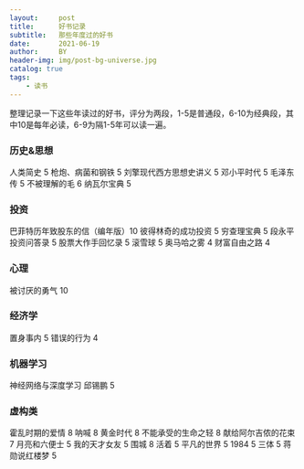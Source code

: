 ```yaml
---
layout:     post
title:      好书记录
subtitle:   那些年度过的好书
date:       2021-06-19
author:     BY
header-img: img/post-bg-universe.jpg
catalog: true
tags:
    - 读书
---
```


整理记录一下这些年读过的好书，评分为两段，1-5是普通段，6-10为经典段，其中10是每年必读，6-9为隔1-5年可以读一遍。

### 历史&思想

人类简史 5
枪炮、病菌和钢铁 5 
刘擎现代西方思想史讲义 5
邓小平时代 5
毛泽东传 5
不被理解的毛 6
纳瓦尔宝典 5

### 投资

巴菲特历年致股东的信（编年版）10
彼得林奇的成功投资 5
穷查理宝典 5
段永平投资问答录 5
股票大作手回忆录 5
滚雪球 5
奥马哈之雾 4
财富自由之路 4

### 心理
被讨厌的勇气 10


### 经济学
置身事内 5
错误的行为 4



### 机器学习
神经网络与深度学习 邱锡鹏 5

### 虚构类
霍乱时期的爱情 8
呐喊 8 
黄金时代 8
不能承受的生命之轻 8
献给阿尔吉侬的花束 7
月亮和六便士 5
我的天才女友 5
围城 8
活着 5
平凡的世界 5
1984 5
三体 5
蒋勋说红楼梦 5
